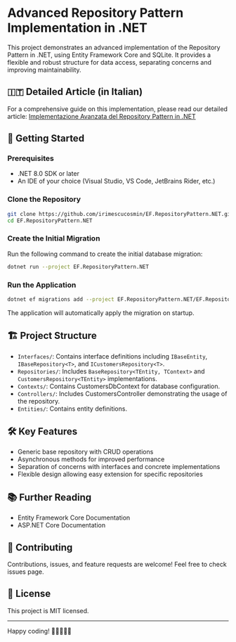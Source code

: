 # Advanced Repository Pattern Implementation in .NET

This project demonstrates an advanced implementation of the Repository Pattern in .NET, using Entity Framework Core and SQLite. It provides a flexible and robust structure for data access, separating concerns and improving maintainability.

## 🇮🇹 Detailed Article (in Italian)

For a comprehensive guide on this implementation, please read our detailed article:
[Implementazione Avanzata del Repository Pattern in .NET](https://cosminirimescu.com/repository-pattern-dotnet)

## 🚀 Getting Started

### Prerequisites

- .NET 8.0 SDK or later
- An IDE of your choice (Visual Studio, VS Code, JetBrains Rider, etc.)

### Clone the Repository

```bash
git clone https://github.com/irimescucosmin/EF.RepositoryPattern.NET.git
cd EF.RepositoryPattern.NET
```

### Create the Initial Migration

Run the following command to create the initial database migration:
```bash
dotnet run --project EF.RepositoryPattern.NET
```

### Run the Application
```bash
dotnet ef migrations add --project EF.RepositoryPattern.NET/EF.RepositoryPattern.NET.csproj --startup-project EF.RepositoryPattern.NET/EF.RepositoryPattern.NET.csproj --context EF.RepositoryPattern.NET.Contexts.CustomersDbContext --configuration Release --verbose Initial --output-dir Migrations
```

The application will automatically apply the migration on startup.

## 🏗️ Project Structure
- `Interfaces/`: Contains interface definitions including `IBaseEntity`, `IBaseRepository<T>`, and `ICustomersRepository<T>`.
- `Repositories/`: Includes `BaseRepository<TEntity, TContext>` and `CustomersRepository<TEntity>` implementations.
- `Contexts/`: Contains CustomersDbContext for database configuration.
- `Controllers/`: Includes CustomersController demonstrating the usage of the repository.
- `Entities/`: Contains entity definitions.

## 🛠️ Key Features
- Generic base repository with CRUD operations
- Asynchronous methods for improved performance
- Separation of concerns with interfaces and concrete implementations
- Flexible design allowing easy extension for specific repositories

## 📚 Further Reading
- Entity Framework Core Documentation
- ASP.NET Core Documentation

## 🤝 Contributing
Contributions, issues, and feature requests are welcome! Feel free to check issues page.

## 📝 License
This project is MIT licensed.

---
Happy coding! 🚀👨‍💻👩‍💻

